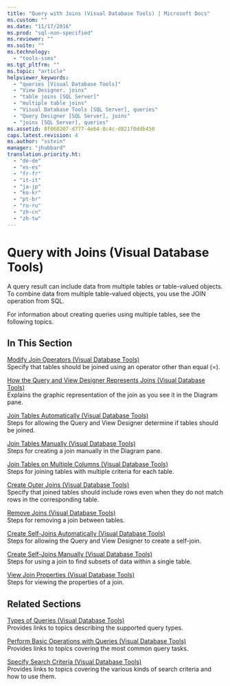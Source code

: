```yaml
---
title: "Query with Joins (Visual Database Tools) | Microsoft Docs"
ms.custom: ""
ms.date: "11/17/2016"
ms.prod: "sql-non-specified"
ms.reviewer: ""
ms.suite: ""
ms.technology: 
  - "tools-ssms"
ms.tgt_pltfrm: ""
ms.topic: "article"
helpviewer_keywords: 
  - "queries [Visual Database Tools]"
  - "View Designer, joins"
  - "table joins [SQL Server]"
  - "multiple table joins"
  - "Visual Database Tools [SQL Server], queries"
  - "Query Designer [SQL Server], joins"
  - "joins [SQL Server], queries"
ms.assetid: 8f068207-d777-4e64-8c4c-d821f0ddb450
caps.latest.revision: 4
ms.author: "sstein"
manager: "jhubbard"
translation.priority.ht: 
  - "de-de"
  - "es-es"
  - "fr-fr"
  - "it-it"
  - "ja-jp"
  - "ko-kr"
  - "pt-br"
  - "ru-ru"
  - "zh-cn"
  - "zh-tw"
---
```

# Query with Joins (Visual Database Tools)
A query result can include data from multiple tables or table-valued objects. To combine data from multiple table-valued objects, you use the JOIN operation from SQL.  
  
For information about creating queries using multiple tables, see the following topics.  
  
## In This Section  
[Modify Join Operators &#40;Visual Database Tools&#41;](../ssms/modify-join-operators--visual-database-tools-.md)  
Specify that tables should be joined using an operator other than equal (=).  
  
[How the Query and View Designer Represents Joins &#40;Visual Database Tools&#41;](../ssms/how-the-query-and-view-designer-represents-joins--visual-database-tools-.md)  
Explains the graphic representation of the join as you see it in the Diagram pane.  
  
[Join Tables Automatically &#40;Visual Database Tools&#41;](../ssms/join-tables-automatically--visual-database-tools-.md)  
Steps for allowing the Query and View Designer determine if tables should be joined.  
  
[Join Tables Manually &#40;Visual Database Tools&#41;](../ssms/join-tables-manually--visual-database-tools-.md)  
Steps for creating a join manually in the Diagram pane.  
  
[Join Tables on Multiple Columns &#40;Visual Database Tools&#41;](../ssms/join-tables-on-multiple-columns--visual-database-tools-.md)  
Steps for joining tables with multiple criteria for each table.  
  
[Create Outer Joins &#40;Visual Database Tools&#41;](../ssms/create-outer-joins--visual-database-tools-.md)  
Specify that joined tables should include rows even when they do not match rows in the corresponding table.  
  
[Remove Joins &#40;Visual Database Tools&#41;](../ssms/remove-joins--visual-database-tools-.md)  
Steps for removing a join between tables.  
  
[Create Self-Joins Automatically &#40;Visual Database Tools&#41;](../ssms/create-self-joins-automatically--visual-database-tools-.md)  
Steps for allowing the Query and View Designer to create a self-join.  
  
[Create Self-Joins Manually &#40;Visual Database Tools&#41;](../ssms/create-self-joins-manually--visual-database-tools-.md)  
Steps for using a join to find subsets of data within a single table.  
  
[View Join Properties &#40;Visual Database Tools&#41;](../ssms/view-join-properties--visual-database-tools-.md)  
Steps for viewing the properties of a join.  
  
## Related Sections  
[Types of Queries &#40;Visual Database Tools&#41;](../ssms/types-of-queries--visual-database-tools-.md)  
Provides links to topics describing the supported query types.  
  
[Perform Basic Operations with Queries &#40;Visual Database Tools&#41;](../ssms/perform-basic-operations-with-queries--visual-database-tools-.md)  
Provides links to topics covering the most common query tasks.  
  
[Specify Search Criteria &#40;Visual Database Tools&#41;](../ssms/specify-search-criteria--visual-database-tools-.md)  
Provides links to topics covering the various kinds of search criteria and how to use them.  
  
